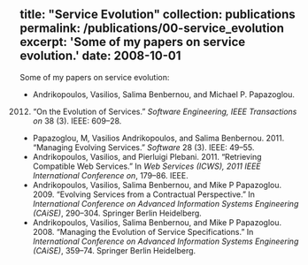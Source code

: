 title: "Service Evolution"
collection: publications
permalink: /publications/00-service_evolution
excerpt: 'Some of my papers on service evolution.'
date: 2008-10-01
---

Some of my papers on service evolution:
* Andrikopoulos, Vasilios, Salima Benbernou, and Michael P. Papazoglou.
2012. “On the Evolution of Services.” _Software Engineering, IEEE
Transactions on_ 38 (3). IEEE: 609–28.
* Papazoglou, M, Vasilios Andrikopoulos, and Salima Benbernou. 2011.
“Managing Evolving Services.” _Software_ 28 (3). IEEE: 49–55.
* Andrikopoulos, Vasilios, and Pierluigi Plebani. 2011. “Retrieving
Compatible Web Services.” In _Web Services (ICWS), 2011 IEEE
International Conference on_, 179–86. IEEE.
* Andrikopoulos, Vasilios, Salima Benbernou, and Mike P Papazoglou. 2009. “Evolving Services from a Contractual Perspective.” In
_International Conference on Advanced Information Systems Engineering (CAiSE)_,
290–304. Springer Berlin Heidelberg.
* Andrikopoulos, Vasilios, Salima Benbernou, and Mike P Papazoglou. 2008.
“Managing the Evolution of Service Specifications.” In _International
Conference on Advanced Information Systems Engineering (CAiSE)_, 359–74.
Springer Berlin Heidelberg.